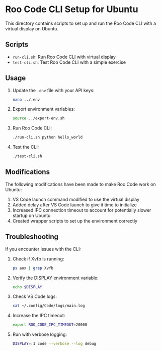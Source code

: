 # Roo Code CLI Setup for Ubuntu

This directory contains scripts to set up and run the Roo Code CLI with a virtual display on Ubuntu.

## Scripts

- `run-cli.sh`: Run Roo Code CLI with virtual display
- `test-cli.sh`: Test Roo Code CLI with a simple exercise

## Usage

1. Update the `.env` file with your API keys:
   ```bash
   nano ../.env
   ```

2. Export environment variables:
   ```bash
   source ../export-env.sh
   ```

3. Run Roo Code CLI:
   ```bash
   ./run-cli.sh python hello_world
   ```

4. Test the CLI:
   ```bash
   ./test-cli.sh
   ```

## Modifications

The following modifications have been made to make Roo Code work on Ubuntu:

1. VS Code launch command modified to use the virtual display
2. Added delay after VS Code launch to give it time to initialize
3. Increased IPC connection timeout to account for potentially slower startup on Ubuntu
4. Created wrapper scripts to set up the environment correctly

## Troubleshooting

If you encounter issues with the CLI:

1. Check if Xvfb is running:
   ```bash
   ps aux | grep Xvfb
   ```

2. Verify the DISPLAY environment variable:
   ```bash
   echo $DISPLAY
   ```

3. Check VS Code logs:
   ```bash
   cat ~/.config/Code/logs/main.log
   ```

4. Increase the IPC timeout:
   ```bash
   export ROO_CODE_IPC_TIMEOUT=20000
   ```

5. Run with verbose logging:
   ```bash
   DISPLAY=:1 code --verbose --log debug
   ```
